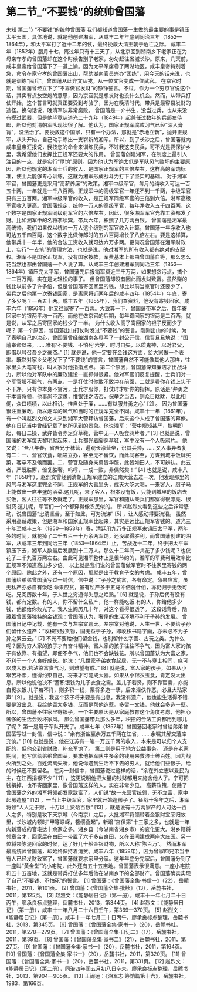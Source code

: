 # 第二节_“不要钱”的统帅曾国藩

未知
第二节
“不要钱”的统帅曾国藩
我们都知道曾国藩一生做的最主要的事是镇压太平天国，具体地说，就是他创建湘军，从咸丰二年年底到同治三年（1852—1864年），和太平军打了近十二年的仗，最终挽救大清王朝于危亡之际。
咸丰二年（1852年）腊月十七，离过年只有十三天了，从北京回到湖南乡下老家正在为母亲守孝的曾国藩却在这个时候告别了老家，匆匆赶往省城长沙。原来，几天前，咸丰皇帝给曾国藩下了一道上谕。因为太平军席卷了两湖地区，咸丰皇帝特别着急，命令在家守孝的曾国藩出山，帮助湖南官员兴办“团练”，用今天的话来说，也就是训练“民兵”。曾国藩从此弃文从戎，从一位文官变成一位武官。
在京官时期，曾国藩曾经立下了“不靠做官发财”的铮铮誓言。不过，作为一个穷京官说这个话，其实有点放空炮的意思，因为京官就是想发财也没什么机会。然而，从带兵打仗开始，这个誓言可就真正要受到考验了，因为在晚清时代，带兵是最容易发财的途径。换句话说，晚清军队非常腐败。
曾国藩是一介书生，没当过兵，也从来没有摸过武器，但是他毕竟从道光二十九年（1849年）起兼任过数年的兵部左侍郎，所以他对清朝军队现状很了解。他认为，国家正规军腐败习气已经“深入膏肓”，没法治了。要挽救这个国家，只有一个办法，那就是“赤地立新”，抛开正规军，从头开始，自己动手练出一支崭新的湘军。所以，到了长沙之后，曾国藩就向咸丰皇帝汇报说，我按您的命令来训练民兵，不过我这支民兵，可不光是要保护乡里，我希望他们发挥比正规军还要大的作用。
曾国藩创建湘军，在制度上最引人注目的一点，就是实行“厚饷”原则。因为他认为军饷太低是军队风气败坏的主要原因，所以他规定的湘军士兵的收入，是国家正规军的三倍左右。这样高的军饷标准，使士兵能够专心训练，这就为湘军形成战斗力打下了坚实的基础。
对于湘军军官，曾国藩更是采用“高薪养廉”的政策。湘军中级军官，每月的纯收入可达一百五十两，一年就是一千八百两。正规军中的高级军官一年还不到一千两，中级军官只有三五百两。湘军中级军官的收入，是正规军同级军官的三倍到六倍。湘军高级军官收入更高。曾国藩规定，统帅一万人的高级军官，每年净收入五千四百两，这个数字是国家正规军同级别军官的六倍左右。因此，很多湘军军官光靠工资都发了财。比如湘军中的名将李续宾，带兵六年，积攒了几万两白银。
曾国藩是湘军最高统帅，我们如果仅以统帅一万人这个级别的军官收入计算，曾国藩一年净收入也可达五千四百两，这个数字比做侍郎时的五六百两增长了八倍左右。要是这样算，他带兵十一年半，他的合法工资收入就可达六万多两。更何况曾国藩在湘军财政上，实行“一支笔”的管理方法，也就是说，他对湘军的所有收入都有绝对的支配权。湘军不是国家正规军，没有国家拨款，军费基本上都由曾国藩自筹，那么怎么花当然也都由曾国藩一个人说了算。从咸丰三年创建湘军到同治三年（1853—1864年）镇压完太平军，曾国藩先后报销军费近三千万两，如果想贪污点，搞个一二百万两，实在是太轻松的事了。
但曾国藩却没有因此而发财致富。虽然赚的钱比以前多了许多倍，但是曾国藩寄回家里的钱，却比以前当京官时还要少了。
带兵之后他第一次寄钱回家，是离家将近两年后的咸丰四年（1854年）年底，寄了多少呢？一百五十两。咸丰五年（1855年），我们查资料，他没有寄钱回家。咸丰六年（1856年）他又往家寄了一百两。大致算一下，曾国藩带军之后，每年寄回家中的银两平均一百两。而他在做京官的后期，每年寄回家的银两是二百两，就是说，从军之后寄回家的钱少了一半。
为什么收入高了寄回家的银子反而少了呢？
第一个原因，曾国藩出山打仗时发过“不要钱”的誓言。刚刚出山的时候，为了表明自己的决心，曾国藩曾经给湖南各界写了一封公开信，信誓旦旦地说：“国藩奉命以来，……唯有‘不要钱、不怕死’六字，时时自矢，以质鬼神，以对君父，即借以号召吾乡之豪杰。”
[1]
就是说，他一定要在金钱这方面，给大家做一个表率。既然对家乡父老发下了“不要钱”的誓言，曾国藩自然不可能像其他人那样，往家里头大笔寄钱，叫人家对他指指点点。
第二个原因，曾国藩深知廉洁才出战斗力，所以他对军队中的廉政建设一直抓得很紧。他对军官们反复提醒，士兵们对一个军官服不服气，有两点，一是打仗时你敢不敢冲在前面，二就是看你在钱上头干不干净。只有你本身不贪污，士兵才服你，打仗时才听你的指挥。原话是“弁勇之于本营将领，他事尚不深求，惟银钱之洁否，保举之当否，则众目眈眈，以此相伺，众口啧啧，以此相讥。惟自处于廉，……有以服弁勇之心”
[2]
。
因为曾国藩很注重廉政，所以湘军的风气和当时的正规军完全不同。咸丰十一年（1861年），有一个叫赵烈文的文人来到湘军大营拜访曾国藩，后来这个人成了曾国藩的幕僚。他在日记当中曾经记载了他所见到的景象。他说湘军：“营中规矩甚严，黎明即起，每日二操，武弁皆令赤足穿草鞋，营中无一人吸食鸦片者。”
[3]
也就是说，曾国藩的湘军每天黎明就起床，士兵都光着脚穿草鞋，军中没有一个人吸鸦片。
他又说：“吾八年春，省吾兄于秣营，遍观长濠营垒，识其兵帅，……又人事异者复有二：一、营官饮食，咄嗟立办，客至无不留饮，而此间客至，方谋到城中饭肆买菜，客卒不及候而罢。二、营官及随身亲勇皆华服，此皆如田人，不可辨认。此五者，严既胜懈，俭复胜奢。呜呼，一成一败，非偶然矣！”
[4]
也就是说，咸丰八年（1858年），赵烈文曾经到清朝正规军建立的江南大营去过一次，他发现那里的风气与湘军这里完全不同。正规军的大营里头，成天大吃大喝，一来客人，厨子马上能做出一席丰盛的酒菜.这儿呢，来了客人，根本没有饭，只能到城里的饭店去买饭，客人往往等不及就走了。正规军那里，军官和随从亲兵们都穿得很漂亮、很讲究.这儿呢，军官们一个个都穿得像农民似的。
所以赵烈文看到这些之后非常感动，说曾国藩“忠清坚苦，至于如此，可为流涕”
[5]
，让人感动得要流泪。
虽然采用高薪政策，但是湘军和国家正规军比起来，其实是远比正规军省钱的。道光三十年至咸丰三年（1850—1853年）春，清廷用九万多正规军来镇压太平军，两年多的时间，就花掉了二千五百一十万余两军饷，还没取得胜利。而曾国藩创建的湘军，从咸丰三年到同治三年（1853—1864年）止，苦战近十二年，终于把太平军镇压下去，湘军人数最后发展到十二万人。那么十二年间一共花了多少钱呢？也仅花了二千九百万两左右。由此可见湘军整体上是很节约的，湘军的军费利用效率比正规军不知道高出多少倍。
以上就是我们说的曾国藩做军官时不往家里寄钱的两个原因。除此之外，还有一个原因，那就是出于教育子女的考虑。
咸丰五年，曾国藩给弟弟曾国潢写过一封信，信中说：“子孙之贫富，各有命定。命果应富，虽无私产亦必自有饭吃.命果应贫，虽有私产多于五马冲倍蓰什佰，亦仍归于无饭可吃。兄阅历数十年，于人世之穷通得失思之烂熟。”
[6]
就是说，子孙后代有没有钱，都有定数。有的人，你不留什么私产，他一样能吃饭.有的人，你给他多少钱，他都给你败光了。我人生阅历几十年，对这个看得很透了。
这段话背后，隐藏着曾国藩独特的金钱观：曾国藩认为，奢侈的生活环境不利于子孙的发展。
曾国藩日记中记载，他有一次与左宗棠聊天。左宗棠对他说，人生一世，不要给子孙们留什么遗产：“收积银钱货物，固无益于子孙，即收积书籍字画，亦未必不为子孙之累云云。”
[7]
不光不要给他们留金钱，也别留什么字画、古玩之类。为什么呢？因为穷人家的孩子才有奋斗精神。富人家的孩子往往不争气，因为富人家的孩子有依靠、有指望，即便不争气，他们也不会缺钱花。所以曾国藩认为大富之家，不利于一个人良好成长。他说：“凡世家子弟衣食起居，无一不与寒士相同，庶可以成大器.若沾染富贵气习，则难望有成。”
[8]
就是说，富人家的孩子，如果从小艰苦朴素，懂得约束自己，将来才可能成大器。如果从小锦衣玉食，肯定没大出息。所以他说他决不“蓄积银钱为儿子衣食之需。盖儿子若贤，则不靠宦囊，亦能自觅衣饭.儿子若不肖，则多积一钱，渠将多造一孽，后来淫佚作恶，必且大玷家声”
[9]
。就是说，我这个孩子将来要是有出息，我没有遗产，他也能生活得不错.要是没出息，我给他留太多钱，反而是帮他造孽。多留一文钱，他就会多造一孽。
所以，曾国藩不往家里寄银子，一个主要原因是从家庭教育这个角度考虑，他担心奢侈的生活会败坏家风。
那么曾国藩带兵那么多年，积攒的合法工资都用到哪儿了呢？
第一是用于军队开支了。咸丰七年（1857年）曾国藩回老家时曾给弟弟曾国荃写过一封信，信中说：“余有浙盐赢余万五千两在江省，……余嘱其解交藩库充饷。”
[10]
也就是说，他在江苏有一笔一万五千两的收入，本来是可以归个人支配的，但他交到省财政，补充军饷了。
第二则是用于地方公益事务。
还是在老家期间，他写信给弟弟曾国荃，要求他把军队中多余的钱用来救济士绅百姓。因为战火所到之处，百姓流离失所，他说你遇到生活不下去的穷人，就给他们些银子，给的时候还不要留名。
在另一封信中，曾国藩说过这样的话，“余在外立志以爱民为主，在江西捐银不少”
[11]
，这更说明他把大量的钱财都用来施舍他人了。宁可把钱捐掉，也不寄回家里，像曾国藩这样的人，实在非常少见。
高薪政策，使除了曾国藩之外的湘军将领都发家致富了。人们说“故一充营官统领，无不立富，家中起房造屋”
[12]
，一当上中级军官，家里就开始造房子了。征战十多年之后，湘军将领“人人足于财，十万以上赀殆百数”
[13]
，就是说有十万两家产的人可达一百人之多。特别是攻下天京城（今南京）之后，大批湘军将领带着金银财宝荣归故里，长沙城内顿时“甲等峥嵘，簪缨叠起”，新增“宫保第”十三家之多，也就是一年内新落成的官宅达十余家之多。湘乡县（今湖南省湘乡市）的变化更大。湘乡籍将领章合才，回家后在白田一带置了六千多亩良田，又在田间建成两座大庄园。另一位将领陈湜回家的时候，运了好几十船金银财物，所以人称“陈百万”。
然而湘军最高统帅曾国藩，却始终保持着清贫。咸丰八年（1858年），因为曾家四兄弟当中有人已经发财致富了，曾国藩就要求家里分家。这年年底分完家后，曾国藩分到了一座叫“黄金堂”的小宅院，此外还有五十五亩地。曾国藩表示很满意。一座小宅院和五十五亩地，这就是带兵打仗多年后他在湖南乡下的全部财产。曾国藩确实实现了自己“不要钱、不怕死”的誓言。
[1]
曾国藩：《曾国藩全集·书信一》（22），岳麓书社，2011，第101页。
[2]
曾国藩：《曾国藩全集·批牍》（13），岳麓书社，2011，第125页。
[3]
赵烈文：《能静居日记》（第一册），咸丰十一年七月二十日丙午，廖承良标点整理，岳麓书社，2013，第344页。
[4]
赵烈文：《能静居日记》（第一册），咸丰十一年八月二十六日壬午，第369—370页。
[5]
赵烈文：《能静居日记》（第一册），咸丰十一年七月二十日丙午，廖承良标点整理，岳麓书社，2013，第345页。
[6]
曾国藩：《曾国藩全集·家书一》（20），岳麓书社，2011，第278—279页。
[7]
曾国藩：《曾国藩全集·日记二》（17），岳麓书社，2011，第39页。
[8]
曾国藩：《曾国藩全集·家书二》（21），岳麓书社，2011，第27页。
[9]
曾国藩：《曾国藩全集·家书一》（20），岳麓书社，2011，第164页。
[10]
曾国藩：《曾国藩全集·家书一》（20），岳麓书社，2011，第320页。
[11]
曾国藩：《曾国藩全集·家书一》（20），岳麓书社，2011，第331页。
[12]
赵烈文：《能静居日记》（第二册），同治四年闰五月初八日辛未，廖承良标点整理，岳麓书社，2013，第904—905页。
[13]
王闿运：《湘军志·筹饷篇第十六》，岳麓书社，1983，第166页。